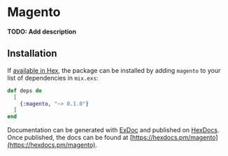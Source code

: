 # Magento

**TODO: Add description**

## Installation

If [available in Hex](https://hex.pm/docs/publish), the package can be installed
by adding `magento` to your list of dependencies in `mix.exs`:

```elixir
def deps do
  [
    {:magento, "~> 0.1.0"}
  ]
end
```

Documentation can be generated with [ExDoc](https://github.com/elixir-lang/ex_doc)
and published on [HexDocs](https://hexdocs.pm). Once published, the docs can
be found at [https://hexdocs.pm/magento](https://hexdocs.pm/magento).
